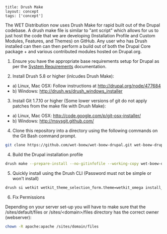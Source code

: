 ```
title: Drush Make
layout: concept
tags: ['concept']
```

The WET Distribution now uses Drush Make for rapid built out of the Drupal codebase. A drush make file is similar to "ant script" which allows for us to just host the code that we are developing (Installation Profile and Custom Modules, Features, and Themes) on GitHub. Any user who has Drush installed can then can then perform a build out of both the Drupal Core package + and various contributed modules hosted on Drupal.org.

1. Ensure you have the appropriate base requirements setup for Drupal as per the [System Requirements](https://github.com/wet-boew/wet-boew-drupal/wiki/System-Requirements) documentation.

2. Install Drush 5.8 or higher (inlcudes Drush Make):
  * a) Linux, Mac OSX: Follow instructions at http://drupal.org/node/477684
  * b) Windows: http://drush.ws/drush_windows_installer

3. Install Git 1.7.10 or higher (Some lower versions of git do not apply patches from the make file with Drush Make):
  * a) Linux, Mac OSX: http://code.google.com/p/git-osx-installer/
  * b) Windows: http://msysgit.github.com/

4. Clone this repository into a directory using the following commands on the Git Bash command prompt.

  ``` bash
  git clone https://github.com/wet-boew/wet-boew-drupal.git wet-boew-drupal;
  ```

4. Build the Drupal installation profile

  ``` bash
  drush make --prepare-install --no-gitinfofile --working-copy wet-boew-drupal/build-wetkit.make /var/www/html --yes
  ```

5. Quickly install using the Drush CLI (Password must not be simple or won't install)

  ``` bash
  drush si wetkit wetkit_theme_selection_form.theme=wetkit_omega install_configure_form.demo_content=TRUE --sites-subdir=default --db-url=mysql://root:@127.0.0.1:3306/wetkit_db --account-name=admin --account-pass=WetKit@2013 --site-mail=admin@example.com --site-name='Web Experience Toolkit' --yes
  ```

6. Fix Permissions

  Depending on your server set-up you will have to make sure that the /sites/default/files or /sites/&lt;domain&gt;/files directory has the correct owner (webserver):

  ``` bash
  chown -R apache:apache /sites/domain/files
  ```

